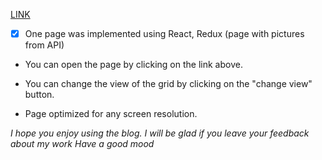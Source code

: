 [LINK](https://alexandr123454.github.io/photo/)

- [x] One page was implemented using React, Redux (page with pictures from API)

- You can open the page by clicking on the link above.

- You can change the view of the grid by clicking on the "change view" button.
- Page optimized for any screen resolution.

_I hope you enjoy using the blog._
_I will be glad if you leave your feedback about my work_
_Have a good mood_
